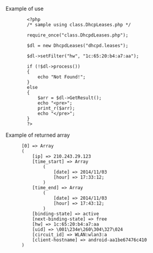 Example of use

            <?php
            /* sample using class.DhcpLeases.php */

            require_once("class.DhcpdLeases.php");

            $dl = new DhcpdLeases("dhcpd.leases");

            $dl->setFilter("hw", "1c:65:20:b4:a7:aa");

            if (!$dl->process())
            {
                echo "Not Found!";
            }
            else
            {
                $arr = $dl->GetResult();
                echo "<pre>";
                print_r($arr);
                echo "</pre>";
            }
            ?>

Example of returned array

          [0] => Array
          (
              [ip] => 210.243.29.123
              [time_start] => Array
                  (
                      [date] => 2014/11/03
                      [hour] => 17:33:12;
                  )
              [time_end] => Array
                  (
                      [date] => 2014/11/03
                      [hour] => 17:43:12;
                  )
              [binding-state] => active
              [next-binding-state] => free
              [hw] => 1c:65:20:b4:a7:aa
              [uid] => \001\234e\260\304\327\024
              [circuit_id] => WLAN:wlan3:a
              [client-hostname] => android-aa1be67476c410
          )

